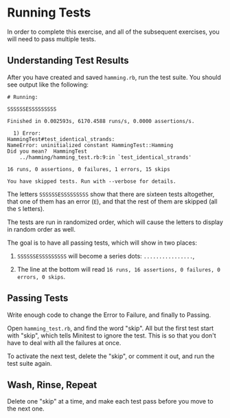 # Running Tests

In order to complete this exercise, and all of the subsequent exercises, you
will need to pass multiple tests.

## Understanding Test Results

After you have created and saved `hamming.rb`, run the test suite. You should
see output like the following:

    # Running:

    SSSSSSESSSSSSSSS

    Finished in 0.002593s, 6170.4588 runs/s, 0.0000 assertions/s.

      1) Error:
    HammingTest#test_identical_strands:
    NameError: uninitialized constant HammingTest::Hamming
    Did you mean?  HammingTest
        ../hamming/hamming_test.rb:9:in `test_identical_strands'

    16 runs, 0 assertions, 0 failures, 1 errors, 15 skips

    You have skipped tests. Run with --verbose for details.


The letters `SSSSSSESSSSSSSSS` show that there are sixteen tests altogether,
that one of them has an error (`E`), and that the rest of them are skipped (all
the `S` letters).

The tests are run in randomized order, which will cause the letters to display
in random order as well.

The goal is to have all passing tests, which will show in two places:

1. `SSSSSSESSSSSSSSS` will become a series dots: `................`,

2. The line at the bottom will read `16 runs, 16 assertions, 0 failures, 0
   errors, 0 skips`.

## Passing Tests

Write enough code to change the Error to Failure, and finally to Passing.

Open `hamming_test.rb`, and find the word "skip". All but the first test start
with "skip", which tells Minitest to ignore the test. This is so that you don't
have to deal with all the failures at once.

To activate the next test, delete the "skip", or comment it out, and run the
test suite again.

## Wash, Rinse, Repeat

Delete one "skip" at a time, and make each test pass before you move to the
next one.
